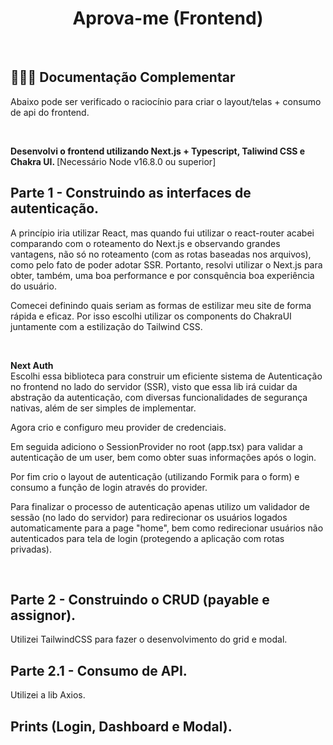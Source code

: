<h1 align="center">
  Aprova-me (Frontend)
</h1>

</br>
<h2> 🧑🏽‍💻 Documentação Complementar</h2>
<p>Abaixo pode ser verificado o raciocínio para criar o layout/telas + consumo de api do frontend.</p>

</br> 

<strong>Desenvolvi o frontend utilizando Next.js + Typescript, Taliwind CSS e Chakra UI. </strong>
[Necessário Node v16.8.0 ou superior] 

## Parte 1 - Construindo as interfaces de autenticação. </br> 

A princípio iria utilizar React, mas quando fui utilizar o react-router acabei comparando com o roteamento do Next.js e observando grandes vantagens, não só no roteamento (com as rotas baseadas nos arquivos), como pelo fato de poder adotar SSR. Portanto, resolvi utilizar o Next.js para obter, também, uma boa performance e por consquência boa experiência do usuário. </br> 

Comecei definindo quais seriam as formas de estilizar meu site de forma rápida e eficaz. Por isso escolhi utilizar os components do ChakraUI juntamente com a estilização do Tailwind CSS. </br> 

</br> 

<strong>Next Auth</strong> </br> 
Escolhi essa biblioteca para construir um eficiente sistema de Autenticação no frontend no lado do servidor (SSR), visto que essa lib irá cuidar da abstração da autenticação, com diversas funcionalidades de segurança nativas, além de ser simples de implementar. </br>

Agora crio e configuro meu provider de credenciais. </br>

Em seguida adiciono o SessionProvider no root (app.tsx) para validar a autenticação de um user, bem como obter suas informações após o login. </br>

Por fim crio o layout de autenticação (utilizando Formik para o form) e consumo a função de login através do provider. </br>

Para finalizar o processo de autenticação apenas utilizo um validador de sessão (no lado do servidor) para redirecionar os usuários logados automaticamente para a page "home", bem como redirecionar usuários não autenticados para tela de login (protegendo a aplicação com rotas privadas). </br>

</br>

## Parte 2 - Construindo o CRUD (payable e assignor). </br> 

Utilizei TailwindCSS para fazer o desenvolvimento do grid e modal.


## Parte 2.1 - Consumo de API. </br> 

Utilizei a lib Axios.

## Prints (Login, Dashboard e Modal). </br> 




















